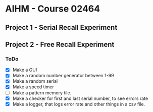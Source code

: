# AIHM - Course 02464

## Project 1 - Serial Recall Experiment




## Project 2 - Free Recall Experiment
### ToDo
- [x] Make a GUI
- [x] Make a random number generator between 1-99
- [x] Make a random serial
- [x] Make a speed timer
- [ ] Make a pattern memory tile.
- [x] Make a checker for first and last serial number, to see errors rate
- [x] Make a logger, that logs error rate and other things in a csv file.
